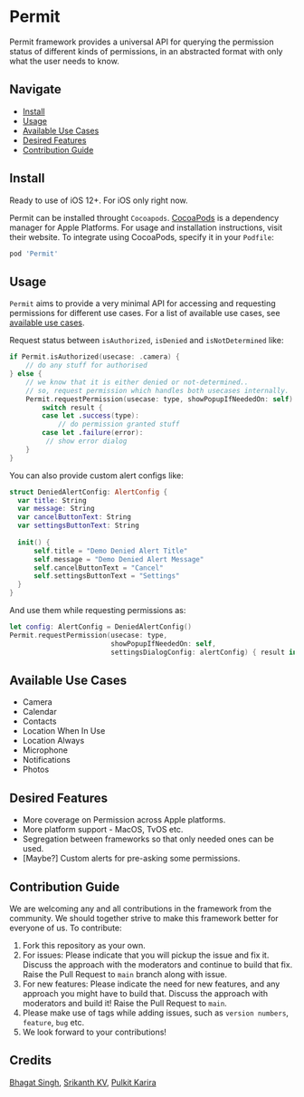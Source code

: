 # Permit

Permit framework provides a universal API for querying the permission status of different kinds of permissions, in an abstracted format with only what the user needs to know.

## Navigate

- [Install](#Install)
- [Usage](#Usage)
- [Available Use Cases](#Available-Use-Cases)
- [Desired Features](#Desired-Features)
- [Contribution Guide](#Contribution-Guide)

## Install

Ready to use of iOS 12+. For iOS only right now.

Permit can be installed throught `Cocoapods`. [CocoaPods](https://cocoapods.org) is a dependency manager for Apple Platforms. For usage and installation instructions, visit their website. To integrate using CocoaPods, specify it in your `Podfile`:

```ruby
pod 'Permit'
```

## Usage

`Permit` aims to provide a very minimal API for accessing and requesting permissions for different use cases. For a list of available use cases, see [available use cases](#Available-Use-Cases).

Request status between `isAuthorized`, `isDenied` and `isNotDetermined` like: 

```swift
if Permit.isAuthorized(usecase: .camera) {
	// do any stuff for authorised
} else {
	// we know that it is either denied or not-determined..
	// so, request permission which handles both usecases internally.
	Permit.requestPermission(usecase: type, showPopupIfNeededOn: self) { result in
		switch result {
		case let .success(type):
			// do permission granted stuff
		case let .failure(error):
		 // show error dialog
	}
}
```

You can also provide custom alert configs like:

```swift
struct DeniedAlertConfig: AlertConfig {
  var title: String
  var message: String
  var cancelButtonText: String
  var settingsButtonText: String
  
  init() {
      self.title = "Demo Denied Alert Title"
      self.message = "Demo Denied Alert Message"
      self.cancelButtonText = "Cancel"
      self.settingsButtonText = "Settings"
  }
}
```

And use them while requesting permissions as:

``` swift
let config: AlertConfig = DeniedAlertConfig()
Permit.requestPermission(usecase: type, 
                         showPopupIfNeededOn: self, 
                         settingsDialogConfig: alertConfig) { result in }
```

## Available Use Cases

- Camera
- Calendar
- Contacts
- Location When In Use
- Location Always 
- Microphone
- Notifications
- Photos

## Desired Features

- More coverage on Permission across Apple platforms.
- More platform support - MacOS, TvOS etc.
- Segregation between frameworks so that only needed ones can be used.
- [Maybe?] Custom alerts for pre-asking some permissions.

## Contribution Guide

We are welcoming any and all contributions in the framework from the community. We should together strive to make this framework better for everyone of us. To contribute:

1. Fork this repository as your own.
2. For issues: Please indicate that you will pickup the issue and fix it. Discuss the approach with the moderators and continue to build that fix. Raise the Pull Request to `main` branch along with issue.
3. For new features: Please indicate the need for new features, and any approach you might have to build that. Discuss the approach with moderators and build it! Raise the Pull Request to `main`. 
4. Please make use of tags while adding issues, such as `version numbers`, `feature`, `bug` etc.
5. We look forward to your contributions!

## Credits
[Bhagat Singh](https://twitter.com/soulful_swift), [Srikanth KV](https://twitter.com/SrikanthVKabadi), [Pulkit Karira]()

